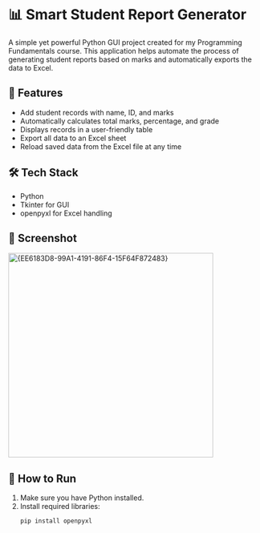 # 📊 Smart Student Report Generator

A simple yet powerful Python GUI project created for my Programming Fundamentals course. This application helps automate the process of generating student reports based on marks and automatically exports the data to Excel.

## 🚀 Features

- Add student records with name, ID, and marks
- Automatically calculates total marks, percentage, and grade
- Displays records in a user-friendly table
- Export all data to an Excel sheet
- Reload saved data from the Excel file at any time

## 🛠️ Tech Stack

- Python
- Tkinter for GUI
- openpyxl for Excel handling

## 📸 Screenshot

<img width="408" alt="{EE6183D8-99A1-4191-86F4-15F64F872483}" src="https://github.com/user-attachments/assets/2ca115cf-51bc-4c51-a741-27f9e895b6c7" />


## 📁 How to Run

1. Make sure you have Python installed.
2. Install required libraries:
   ```bash
   pip install openpyxl
